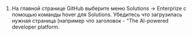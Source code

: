1. На главной странице GitHub выберите меню Solutions -> Enterprize с помощью команды hover для
Solutions. Убедитесь что загрузилась нужная страница (например что заголовок - "The AI-powered developer platform.
